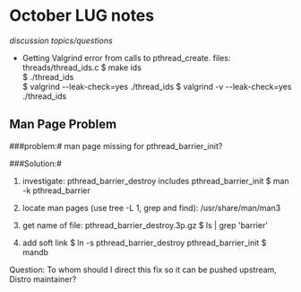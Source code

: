 October LUG notes 
=================
_discussion topics/questions_

* Getting Valgrind error from calls to pthread_create.
files: threads/thread_ids.c
   $ make ids  
   $ ./thread_ids  
   $ valgrind --leak-check=yes ./thread_ids
   $ valgrind -v --leak-check=yes ./thread_ids  

Man Page Problem
----------------
###problem:#
man page missing for pthread_barrier_init?

###Solution:#
1. investigate: pthread_barrier_destroy includes pthread_barrier_init 
$ man -k pthread_barrier

2. locate man pages (use tree -L 1, grep and find): /usr/share/man/man3

3. get name of file: pthread_barrier_destroy.3p.gz
$ ls | grep 'barrier'

4. add soft link
$ ln -s pthread_barrier_destroy pthread_barrier_init
$ mandb <!-- update databse -->

Question:
To whom should I direct this fix so it can be pushed upstream, Distro
maintainer?

